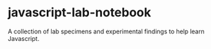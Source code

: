 javascript-lab-notebook
=======================

A collection of lab specimens and experimental findings to help learn Javascript.
